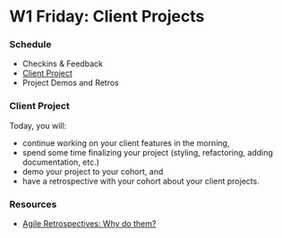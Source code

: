 # W1 Friday: Client Projects

### Schedule

- Checkins & Feedback
- [Client Project](../../../../client-project-challenge)
- Project Demos and Retros

### Client Project

Today, you will:
- continue working on your client features in the morning,
- spend some time finalizing your project (styling, refactoring, adding documentation, etc.)
- demo your project to your cohort, and
- have a retrospective with your cohort about your client projects.

### Resources

- [Agile Retrospectives: Why do them?](https://medium.com/@benlinders/agile-retrospectives-why-do-them-2f9ba6a7ae32)
